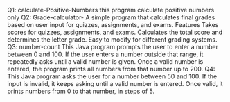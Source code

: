 Q1: calculate-Positive-Numbers
this program calculate positive numbers only
Q2: Grade-calculator-
A simple program that calculates final grades based on user input for quizzes, assignments, and exams. Features
Takes scores for quizzes, assignments, and exams.
Calculates the total score and determines the letter grade.
Easy to modify for different grading systems.
Q3: number-count
This Java program prompts the user to enter a number between 0 and 100.
If the user enters a number outside that range, it repeatedly asks until a valid number is given. Once a valid number is entered, the program prints all numbers from that number up to 200.
Q4: This Java program asks the user for a number between 50 and 100.
If the input is invalid, it keeps asking until a valid number is entered.
Once valid, it prints numbers from 0 to that number, in steps of 5.
